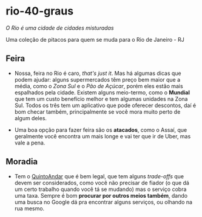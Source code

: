 # rio-40-graus
*O Rio é uma cidade de cidades misturadas* 

Uma coleção de pitacos para quem se muda para o Rio de Janeiro - RJ

## Feira
- Nossa, feira no Rio é caro, *that's just it*. Mas há algumas dicas que podem ajudar: alguns supermercados têm preço bem maior que a média, como o _Zona Sul_ e o _Pão de Açúcar_, porém eles estão mais espalhados pela cidade. Existem alguns meio-termo, como o **Mundial** que tem um custo benefício melhor e tem algumas unidades na Zona Sul. Todos os três tem um aplicativo que pode oferecer descontos, daí é bom checar também, principalmente se você mora muito perto de algum deles.

- Uma boa opção para fazer feira são os **atacados**, como o Assaí, que geralmente você encontra um mais longe e vai ter que ir de Uber, mas vale a pena.

## Moradia
- Tem o [QuintoAndar](https://www.quintoandar.com.br/) que é bem legal, que tem alguns _trade-offs_ que devem ser considerados, como você não precisar de fiador (o que dá um certo trabalho quando você tá se mudando) mas o serviço cobra uma taxa. Sempre é bom **procurar por outros meios também**, dando uma busca no Google dá pra encontrar alguns serviços, ou olhando na rua mesmo.
